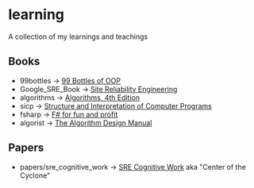 # learning
A collection of my learnings and teachings

## Books
- 99bottles -> [99 Bottles of OOP](https://www.sandimetz.com/99bottles/)
- Google_SRE_Book -> [Site Reliability Engineering](https://landing.google.com/sre/book.html)
- algorithms -> [Algorithms, 4th Edition](http://algs4.cs.princeton.edu/home/)
- sicp -> [Structure and Interpretation of Computer Programs](http://sarabander.github.io/sicp/html/index.xhtml)
- fsharp -> [F# for fun and profit](https://fsharpforfunandprofit.com)
- algorist -> [The Algorithm Design Manual](http://www.algorist.com/)

## Papers
- papers/sre_cognitive_work -> [SRE Cognitive Work](https://www.researchgate.net/publication/343430302_SRE_Cognitive_Work) aka "Center of the Cyclone"